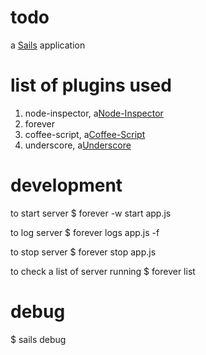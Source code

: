 # todo

a [Sails](http://sailsjs.org) application

# list of plugins used
1. node-inspector, a[Node-Inspector](https://github.com/node-inspector/node-inspector)
2. forever
3. coffee-script, a[Coffee-Script](https://www.npmjs.com/package/coffee-script)
4. underscore, a[Underscore](http://underscorejs.org/)

# development

to start server
$ forever -w start app.js

to log server
$ forever logs app.js -f

to stop server
$ forever stop app.js

to check a list of server running
$ forever list

# debug
$ sails debug
